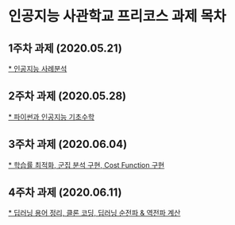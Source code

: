 # 인공지능 사관학교 프리코스 과제 목차

## 1주차 과제 (2020.05.21)
[* 인공지능 사례분석](https://github.com/kokoball/ai_homework/blob/master/1%EC%A3%BC%EC%B0%A8%EA%B3%BC%EC%A0%9C.ipynb)

## 2주차 과제 (2020.05.28)
[* 파이썬과 인공지능 기초수학](https://github.com/kokoball/ai_homework/blob/master/2%E1%84%8C%E1%85%AE%E1%84%8E%E1%85%A1%E1%84%80%E1%85%AA%E1%84%8C%E1%85%A6.ipynb)

## 3주차 과제 (2020.06.04)
[* 학습률 최적화, 군집 분석 구현, Cost Function 구현](https://github.com/kokoball/ai_homework/blob/master/3%EC%A3%BC%EC%B0%A8_%EA%B3%BC%EC%A0%9C.ipynb)

## 4주차 과제 (2020.06.11)
[* 딥러닝 용어 정리, 클론 코딩, 딥러닝 순전파 & 역전파 계산](https://github.com/kokoball/ai_homework/blob/master/4%EC%A3%BC%EC%B0%A8_%EA%B3%BC%EC%A0%9C.ipynb)
